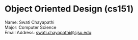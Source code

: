 # Object Oriented Design (cs151)
Name: Swati Chayapathi  
Major: Computer Science  
Email Address: swati.chayapathi@sjsu.edu 
